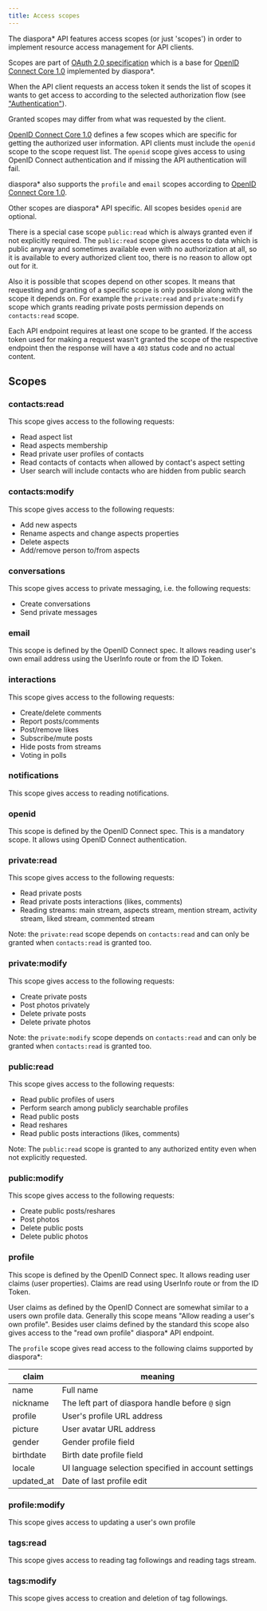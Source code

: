 ```yaml
---
title: Access scopes
---
```


The diaspora* API features access scopes (or just 'scopes') in order to implement resource access management for API clients.

Scopes are part of [OAuth 2.0 specification][oauth2] which is a base for [OpenID Connect Core 1.0][connect] implemented by diaspora*.

When the API client requests an access token it sends the list of scopes it wants to get access to according to the selected authorization flow (see ["Authentication"][authentication]).

Granted scopes may differ from what was requested by the client.

[OpenID Connect Core 1.0][connect] defines a few scopes which are specific for getting the authorized user information. API clients must include the `openid` scope to the scope request list. The `openid` scope gives access to using OpenID Connect authentication and if missing the API authentication will fail.

diaspora* also supports the `profile` and `email` scopes according to [OpenID Connect Core 1.0][connect-scopes].

Other scopes are diaspora* API specific. All scopes besides `openid` are optional.

There is a special case scope `public:read` which is always granted even if not explicitly required. The `public:read` scope gives access to data which is public anyway and sometimes available even with no authorization at all, so it is available to every authorized client too, there is no reason to allow opt out for it.

Also it is possible that scopes depend on other scopes. It means that requesting and granting of a specific scope is only possible along with the scope it depends on. For example the `private:read` and `private:modify` scope which grants reading private posts permission depends on `contacts:read` scope.

Each API endpoint requires at least one scope to be granted. If the access token used for making a request wasn't granted the scope of the respective endpoint then the response will have a `403` status code and no actual content.

## Scopes

### contacts:read

This scope gives access to the following requests:
- Read aspect list
- Read aspects membership
- Read private user profiles of contacts
- Read contacts of contacts when allowed by contact's aspect setting
- User search will include contacts who are hidden from public search

### contacts:modify

This scope gives access to the following requests:
- Add new aspects
- Rename aspects and change aspects properties
- Delete aspects
- Add/remove person to/from aspects

### conversations

This scope gives access to private messaging, i.e. the following requests:
- Create conversations
- Send private messages

### email

This scope is defined by the OpenID Connect spec. It allows reading user's own email address using the UserInfo route or from the ID Token.

### interactions

This scope gives access to the following requests:
- Create/delete comments
- Report posts/comments
- Post/remove likes
- Subscribe/mute posts
- Hide posts from streams
- Voting in polls

### notifications

This scope gives access to reading notifications.

### openid

This scope is defined by the OpenID Connect spec. This is a mandatory scope. It allows using OpenID Connect authentication.

### private:read

This scope gives access to the following requests:
- Read private posts
- Read private posts interactions (likes, comments)
- Reading streams: main stream, aspects stream, mention stream, activity stream, liked stream, commented stream

Note: the `private:read` scope depends on `contacts:read` and can only be granted when `contacts:read` is granted too.

### private:modify

This scope gives access to the following requests:
- Create private posts
- Post photos privately
- Delete private posts
- Delete private photos

Note: the `private:modify` scope depends on `contacts:read` and can only be granted when `contacts:read` is granted too.

### public:read

This scope gives access to the following requests:
- Read public profiles of users
- Perform search among publicly searchable profiles
- Read public posts
- Read reshares
- Read public posts interactions (likes, comments)

Note: The `public:read` scope is granted to any authorized entity even when not explicitly requested.

### public:modify

This scope gives access to the following requests:
- Create public posts/reshares
- Post photos
- Delete public posts
- Delete public photos

### profile

This scope is defined by the OpenID Connect spec. It allows reading user claims (user properties). Claims are read using UserInfo route or from the ID Token.

User claims as defined by the OpenID Connect are somewhat similar to a users own profile data. Generally this scope means "Allow reading a user's own profile". Besides user claims defined by the standard this scope also gives access to the "read own profile" diaspora* API endpoint.

The `profile` scope gives read access to the following claims supported by diaspora*:

| claim      | meaning                                             |
| ---------- | --------------------------------------------------- |
| name       | Full name                                           |
| nickname   | The left part of diaspora handle before `@` sign    |
| profile    | User's profile URL address                          |
| picture    | User avatar URL address                             |
| gender     | Gender profile field                                |
| birthdate  | Birth date profile field                            |
| locale     | UI language selection specified in account settings |
| updated_at | Date of last profile edit                           |

### profile:modify

This scope gives access to updating a user's own profile

### tags:read

This scope gives access to reading tag followings and reading tags stream.

### tags:modify

This scope gives access to creation and deletion of tag followings.


[connect]: http://openid.net/specs/openid-connect-core-1_0.html
[connect-scopes]: https://openid.net/specs/openid-connect-core-1_0.html#ScopeClaims
[oauth2]: https://tools.ietf.org/html/rfc6749#section-3.3
[authentication]: authentication.html
